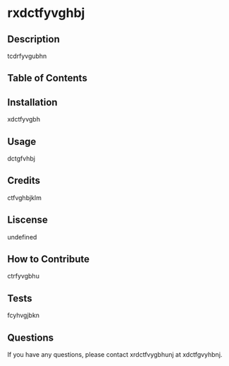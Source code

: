 # rxdctfyvghbj
  ## Description
  tcdrfyvgubhn

  ## Table of Contents

  ## Installation
  xdctfyvgbh

  ## Usage
  dctgfvhbj

  ## Credits
  ctfvghbjklm

  ## Liscense
  undefined
  
  ## How to Contribute
  ctrfyvgbhu

  ## Tests
  fcyhvgjbkn

  ## Questions
  If you have any questions, please contact xrdctfvygbhunj at xdctfgvyhbnj.

